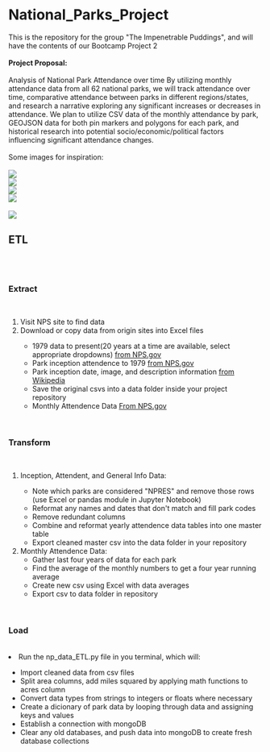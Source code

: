 # National_Parks_Project
This is the repository for the group "The Impenetrable Puddings", and will have the contents of our Bootcamp Project 2
<br><br>
<strong>Project Proposal:</strong>
<br><br>
Analysis of National Park Attendance over time
By utilizing monthly attendance data from all 62 national parks, we will track attendance over time, comparative attendance between parks in different regions/states, and research a narrative exploring any significant increases or decreases in attendance.
We plan to utilize CSV data of the monthly attendance by park, GEOJSON data for both pin markers and polygons for each park, and historical research into potential socio/economic/political factors influencing significant attendance changes.
<br><br>
Some images for inspiration:
<br><br>
<img src="proposal_images/example_graph1.png/">
<br>
<img src="proposal_images/example_graph2.png/">
<br>
<img src="proposal_images/map_inspo.png/">
<br>
<img src="proposal_images/terra_proj.png/">
<br>
<br>
<img src="proposal_images/proj2_map_idea.jpeg/">
<br>


<h2>ETL</h2>
<br><br>
<h3>Extract</h3>
<br>
<ol>
    <li>Visit NPS site to find data</li>
    <li>Download or copy data from origin sites into Excel files</li>
        <ul>
            <li>1979 data to present(20 years at a time are available, select appropriate dropdowns) <a href="https://irma.nps.gov/STATS/SSRSReports/National%20Reports/Annual%20Visitation%20By%20Park%20(1979%20-%20Last%20Calendar%20Year)">from NPS.gov</a></li>
            <li>Park inception attendence to 1979 <a href="https://irma.nps.gov/STATS/SSRSReports/National%20Reports/Query%20Builder%20for%20Historic%20Annual%20Recreation%20Visits%20(1904%20-%201979)">from NPS.gov</a></li>
            <li>Park inception date, image, and description information <a href="https://en.wikipedia.org/wiki/List_of_national_parks_of_the_United_States">from Wikipedia</a></li>
            <li>Save the original csvs into a data folder inside your project repository</li>
            <li>Monthly Attendence Data <a href="https://irma.nps.gov/STATS/SSRSReports/Park%20Specific%20Reports/Visitation%20by%20Month?Park=MORA">From NPS.gov</a></li>
            </ul></ol>
        <br>
<h3>Transform</h3>
<br>
<ol>
    <li>Inception, Attendent, and General Info Data:</li>
        <ul>
            <li>Note which parks are considered "NPRES" and remove those rows (use Excel or pandas module in Jupyter Notebook)</li>
            <li>Reformat any names and dates that don't match and fill park codes</li>
            <li>Remove redundant columns</li>
            <li>Combine and reformat yearly attendence data tables into one master table</li>
            <li>Export cleaned master csv into the data folder in your repository</li>
        </ul>
    <li>Monthly Attendence Data:
    <ul>
            <li>Gather last four years of data for each park</li>
            <li>Find the average of the monthly numbers to get a four year running average</li>
            <li>Create new csv using Excel with data averages</li>
            <li>Export csv to data folder in repository</li>
        </ul>
</ol>
<br>
<h3>Load</h3>
<br>
    <li>Run the np_data_ETL.py file in you terminal, which will:</li>
    <ul>
    <li>Import cleaned data from csv files</li>
    <li>Split area columns, add miles squared by applying math functions to acres column</li>
    <li>Convert data types from strings to integers or floats where necessary</li>
    <li>Create a dicionary of park data by looping through data and assigning keys and values</li>
    <li>Establish a connection with mongoDB</li>
    <li>Clear any old databases, and push data into mongoDB to create fresh database collections</li>
    </ul>
<br><br>